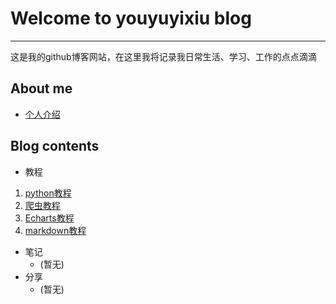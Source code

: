 # Welcome to youyuyixiu blog

------

这是我的github博客网站，在这里我将记录我日常生活、学习、工作的点点滴滴

## About me

- [个人介绍](Bio.md)

## Blog contents

- 教程
 1. [python教程](Python_tutorial.md)
 2. [爬虫教程](Crawler_tutorial.md)
 3. [Echarts教程](Echarts_tutorial.md)
 4. [markdown教程](https://www.w3cschool.cn/lme/)
- 笔记
	- (暂无)
- 分享
	- (暂无)